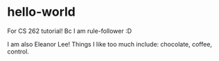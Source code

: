 # hello-world
For CS 262 tutorial! Bc I am rule-follower :D

I am also Eleanor Lee! Things I like too much include: chocolate, coffee, control.
